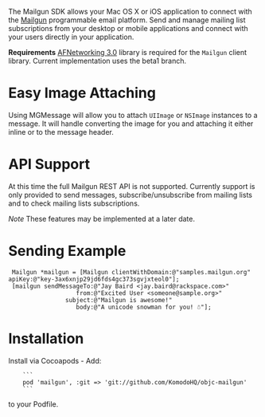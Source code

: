 The Mailgun SDK allows your Mac OS X or iOS application to connect with the [Mailgun](http://www.mailgun.com) programmable email platform. Send and manage mailing list subscriptions from your desktop or mobile applications and connect with your users directly in your application.
 
**Requirements** [AFNetworking 3.0](https://github.com/AFNetworking/AFNetworking/tree/3_0_0_branch) library is required for the `Mailgun` client library. Current implementation uses the beta1 branch.
 
Easy Image Attaching
====================
 
Using MGMessage will allow you to attach `UIImage` or `NSImage` instances to a message. It will handle converting the image for you and attaching it either inline or to the message header.

API Support
===========

At this time the full Mailgun REST API is not supported. Currently support is only provided to send messages, subscribe/unsubscribe from mailing lists and to check mailing lists subscriptions.

*Note* These features may be implemented at a later date.
 
Sending Example
===============

     Mailgun *mailgun = [Mailgun clientWithDomain:@"samples.mailgun.org" apiKey:@"key-3ax6xnjp29jd6fds4gc373sgvjxteol0"];
     [mailgun sendMessageTo:@"Jay Baird <jay.baird@rackspace.com>" 
                       from:@"Excited User <someone@sample.org>" 
                    subject:@"Mailgun is awesome!" 
                       body:@"A unicode snowman for you! ☃"];
 
Installation
============

Install via Cocoapods - Add:

        ```
        pod 'mailgun', :git => 'git://github.com/KomodoHQ/objc-mailgun'
        ```

to your Podfile.